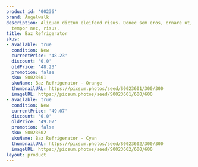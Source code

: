 ```yaml
---
product_id: '00236'
brand: Angelwalk
description: Aliquam dictum eleifend risus. Donec sem eros, ornare ut, commodo eu,
  tempor nec, risus.
title: Baz Refrigerator
skus:
- available: true
  condition: New
  currentPrice: '48.23'
  discount: '0.0'
  oldPrice: '48.23'
  promotion: false
  sku: S0023601
  skuName: Baz Refrigerator - Orange
  thumbnailURL: https://picsum.photos/seed/S0023601/300/300
  imageURL: https://picsum.photos/seed/S0023601/600/600
- available: true
  condition: New
  currentPrice: '49.07'
  discount: '0.0'
  oldPrice: '49.07'
  promotion: false
  sku: S0023602
  skuName: Baz Refrigerator - Cyan
  thumbnailURL: https://picsum.photos/seed/S0023602/300/300
  imageURL: https://picsum.photos/seed/S0023602/600/600
layout: product
---
```

